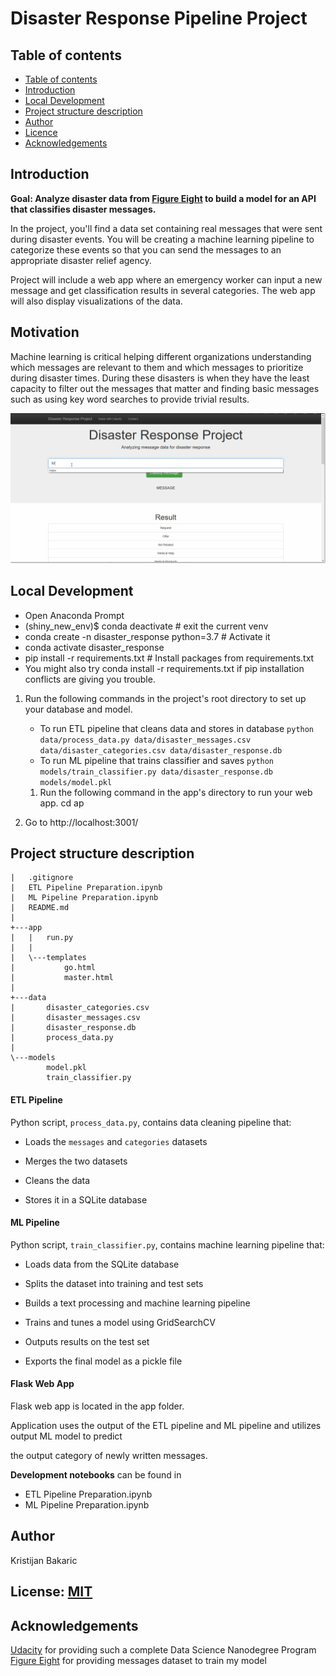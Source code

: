 # Disaster Response Pipeline Project

## Table of contents


  - [Table of contents](#table-of-contents)
  - [Introduction](#introduction)
  - [Local Development](#local)
  - [Project structure description](#project-structure-description)
  - [Author](#Author)
  - [Licence](#licence)
  - [Acknowledgements](#Acknowledgements)

## Introduction 

**Goal: Analyze disaster data from [Figure Eight](https://www.figure-eight.com) to build a model for an API that classifies disaster messages.**

In the project, you'll find a data set containing real messages that were sent during disaster events. You will be creating a machine learning pipeline to categorize these events so that you can send the messages to an appropriate disaster relief agency.

Project will include a web app where an emergency worker can input a new message and get classification results in several categories. The web app will also display visualizations of the data. 

## Motivation

Machine learning is critical helping different organizations understanding which messages are relevant to them and which messages to prioritize during disaster times. During these disasters is when they have the least capacity to filter out the messages that matter and finding basic messages such as using key word searches to provide trivial results.

![](example.gif)

## Local Development


* Open Anaconda Prompt
* (shiny_new_env)$ conda deactivate # exit the current venv
* conda create -n disaster_response python=3.7 # Activate it
* conda activate disaster_response 
* pip install -r requirements.txt # Install packages from requirements.txt
* You might also try  conda install -r requirements.txt if pip installation conflicts are giving you trouble.

1. Run the following commands in the project's root directory to set up your database and model.

    - To run ETL pipeline that cleans data and stores in database
        `python data/process_data.py data/disaster_messages.csv data/disaster_categories.csv data/disaster_response.db`
    - To run ML pipeline that trains classifier and saves
        `python models/train_classifier.py data/disaster_response.db models/model.pkl`
        
    1. Run the following command in the app's directory to run your web app.
        cd ap

2. Go to http://localhost:3001/

## Project structure description

```
|   .gitignore
|   ETL Pipeline Preparation.ipynb
|   ML Pipeline Preparation.ipynb
|   README.md
|
+---app
|   |   run.py
|   |
|   \---templates
|           go.html
|           master.html
|
+---data
|       disaster_categories.csv
|       disaster_messages.csv
|       disaster_response.db
|       process_data.py
|
\---models
        model.pkl
        train_classifier.py
```

#### ETL Pipeline

Python script, `process_data.py`, contains data cleaning pipeline that:

- Loads the `messages` and `categories` datasets

- Merges the two datasets

- Cleans the data 

- Stores it in a SQLite database

  

#### ML Pipeline

Python script, `train_classifier.py`, contains machine learning pipeline that:

- Loads data from the SQLite database

- Splits the dataset into training and test sets

- Builds a text processing and machine learning pipeline

- Trains and tunes a model using GridSearchCV

- Outputs results on the test set

- Exports the final model as a pickle file

  

#### Flask Web App

Flask web app is located in the app folder.

Application uses the output of the ETL pipeline and ML pipeline and utilizes output ML model to predict

the output category of newly written messages.



**Development notebooks** can be found in 

* ETL Pipeline Preparation.ipynb
* ML Pipeline Preparation.ipynb

## Author

Kristijan Bakaric


## License: [MIT](https://opensource.org/licenses/MIT)

## Acknowledgements

[Udacity](https://www.udacity.com) for providing such a complete Data Science Nanodegree Program
[Figure Eight](https://www.figure-eight.com) for providing messages dataset to train my model